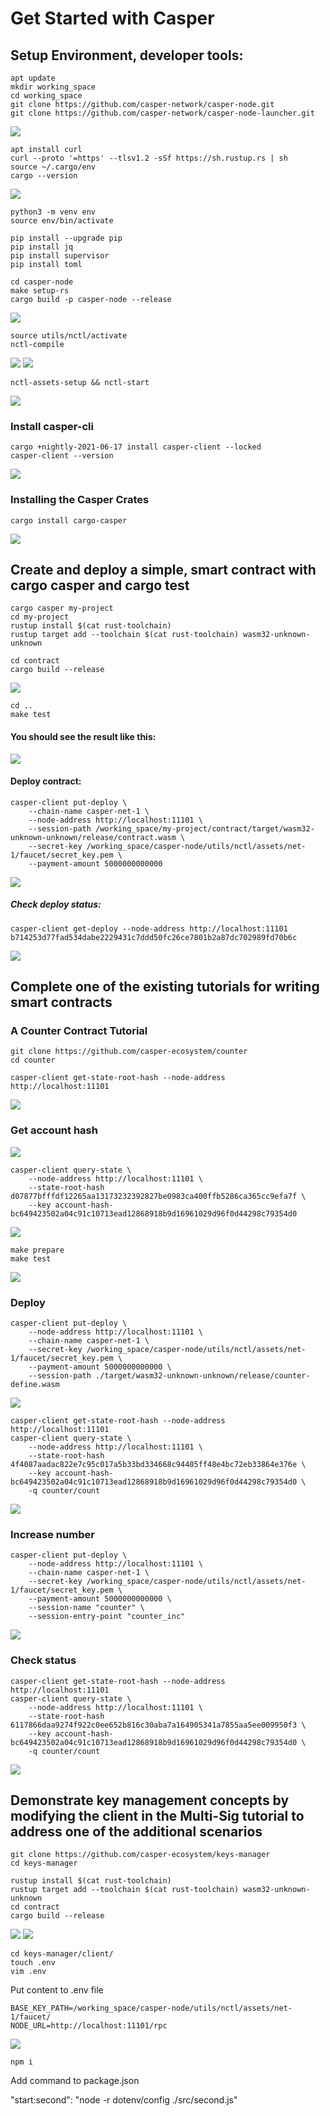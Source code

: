 # Get Started with Casper

## Setup Environment, developer tools:
```
apt update
mkdir working_space
cd working_space
git clone https://github.com/casper-network/casper-node.git
git clone https://github.com/casper-network/casper-node-launcher.git
```
![](/images/0.0.png)

```
apt install curl
curl --proto '=https' --tlsv1.2 -sSf https://sh.rustup.rs | sh
source ~/.cargo/env
cargo --version
```
![](/images/0.1.png)

```
python3 -m venv env
source env/bin/activate

pip install --upgrade pip
pip install jq
pip install supervisor
pip install toml

cd casper-node
make setup-rs
cargo build -p casper-node --release
```
![](/images/0.2.png)

```
source utils/nctl/activate
nctl-compile
```
![](/images/0.3.png)
![](/images/0.4.png)

```
nctl-assets-setup && nctl-start
```

![](/images/0.5.png)


### Install casper-cli
```
cargo +nightly-2021-06-17 install casper-client --locked
casper-client --version
```
![](/images/0.6.png)

### Installing the Casper Crates
```
cargo install cargo-casper
```
![](/images/0.7.png)
## Create and deploy a simple, smart contract with cargo casper and cargo test
```
cargo casper my-project
cd my-project
rustup install $(cat rust-toolchain)
rustup target add --toolchain $(cat rust-toolchain) wasm32-unknown-unknown

cd contract
cargo build --release
```

![](/images/1.0.png)

```
cd ..
make test
```
#### You should see the result like this:

![](/images/1.1.png)

#### Deploy contract:

```
casper-client put-deploy \
    --chain-name casper-net-1 \
    --node-address http://localhost:11101 \
    --session-path /working_space/my-project/contract/target/wasm32-unknown-unknown/release/contract.wasm \
    --secret-key /working_space/casper-node/utils/nctl/assets/net-1/faucet/secret_key.pem \
    --payment-amount 5000000000000 
```

![](/images/1.2.png)

##### Check deploy status:

```
casper-client get-deploy --node-address http://localhost:11101 b714253d77fad534dabe2229431c7ddd50fc26ce7801b2a87dc702989fd70b6c
```

![](/images/1.3.png)


##  Complete one of the existing tutorials for writing smart contracts
### A Counter Contract Tutorial 

```
git clone https://github.com/casper-ecosystem/counter
cd counter
```

```
casper-client get-state-root-hash --node-address http://localhost:11101
```

![](/images/2.0.png)

### Get account hash
![](/images/2.1.png)

```
casper-client query-state \
    --node-address http://localhost:11101 \
    --state-root-hash d07877bfffdf12265aa13173232392827be0983ca400ffb5286ca365cc9efa7f \
    --key account-hash-bc649423502a04c91c10713ead12868918b9d16961029d96f0d44298c79354d0 
```
![](/images/2.2.png)

```
make prepare
make test
```

![](/images/2.3.png)

### Deploy
```
casper-client put-deploy \
    --node-address http://localhost:11101 \
    --chain-name casper-net-1 \
    --secret-key /working_space/casper-node/utils/nctl/assets/net-1/faucet/secret_key.pem \
    --payment-amount 5000000000000 \
    --session-path ./target/wasm32-unknown-unknown/release/counter-define.wasm
```
![](/images/2.4.png)

```
casper-client get-state-root-hash --node-address http://localhost:11101
casper-client query-state \
	--node-address http://localhost:11101 \
	--state-root-hash 4f4087aadac822e7c95c017a5b33bd334668c94405ff48e4bc72eb33864e376e \
	--key account-hash-bc649423502a04c91c10713ead12868918b9d16961029d96f0d44298c79354d0 \
	-q counter/count
```

![](/images/2.5.png)

### Increase number
```
casper-client put-deploy \
    --node-address http://localhost:11101 \
    --chain-name casper-net-1 \
    --secret-key /working_space/casper-node/utils/nctl/assets/net-1/faucet/secret_key.pem \
    --payment-amount 5000000000000 \
    --session-name "counter" \
    --session-entry-point "counter_inc"
```

![](/images/2.6.png)


### Check status
```
casper-client get-state-root-hash --node-address http://localhost:11101
casper-client query-state \
	--node-address http://localhost:11101 \
	--state-root-hash 6117866daa9274f922c0ee652b816c30aba7a164905341a7855aa5ee009950f3 \
	--key account-hash-bc649423502a04c91c10713ead12868918b9d16961029d96f0d44298c79354d0 \
	-q counter/count
```

![](/images/2.7.png)


## Demonstrate key management concepts by modifying the client in the Multi-Sig tutorial to address one of the additional scenarios
```
git clone https://github.com/casper-ecosystem/keys-manager
cd keys-manager

rustup install $(cat rust-toolchain)
rustup target add --toolchain $(cat rust-toolchain) wasm32-unknown-unknown
cd contract
cargo build --release
```

![](/images/3.0.png)
![](/images/3.1.png)

```
cd keys-manager/client/
touch .env
vim .env
```
Put content to .env file
```
BASE_KEY_PATH=/working_space/casper-node/utils/nctl/assets/net-1/faucet/
NODE_URL=http://localhost:11101/rpc
```

![](/images/3.2.png)

```
npm i
```

Add command to package.json

"start:second": "node -r dotenv/config ./src/second.js"
